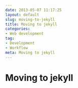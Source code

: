```yaml
---
date: 2013-05-07 11:17:25
layout: default
slug: moving-to-jekyll
title: Moving to jekyll
categories:
- Web development
tag:
- Development
- Workflow
meta: Moving to jekyll
---
```


<h1>Moving to jekyll</h1>